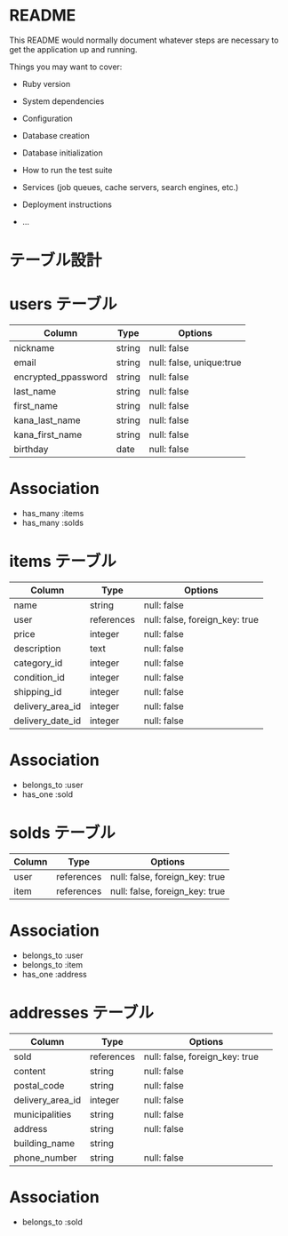 # README

This README would normally document whatever steps are necessary to get the
application up and running.

Things you may want to cover:

* Ruby version

* System dependencies

* Configuration

* Database creation

* Database initialization

* How to run the test suite

* Services (job queues, cache servers, search engines, etc.)

* Deployment instructions

* ...
# テーブル設計

# users テーブル
| Column                | Type   | Options                       |
| --------              | ------ | ----------------------------  |
| nickname              | string | null: false                   |
| email                 | string | null: false, unique:true      | 
| encrypted_ppassword   | string | null: false                   |
| last_name             | string | null: false                   |
| first_name            | string | null: false                   |
| kana_last_name        | string | null: false                   |
| kana_first_name       | string | null: false                   |
| birthday              | date   | null: false                   |

# Association
- has_many  :items
- has_many  :solds

# items テーブル
| Column　　　       | Type       | Options                         |
| ----------------  | ------     | ------------------------------- |
| name              | string     | null: false                     |
| user              | references | null: false, foreign_key: true  |
| price             | integer    | null: false                     |
| description       | text       | null: false                     |
| category_id       | integer    | null: false                     |
| condition_id      | integer    | null: false                     |
| shipping_id       | integer    | null: false                     |
| delivery_area_id  | integer    | null: false                     |
| delivery_date_id  | integer    | null: false                     |

# Association
- belongs_to :user
- has_one    :sold

# solds テーブル
| Column          | Type       | Options                        |
| --------------- | ---------- | ------------------------------ |
| user            | references | null: false, foreign_key: true |
| item            | references | null: false, foreign_key: true |

# Association
- belongs_to :user
- belongs_to :item
- has_one    :address

# addresses テーブル
| Column           | Type       | Options                        |
| ---------------- | ---------- | ------------------------------ |
| sold             | references | null: false, foreign_key: true |
| content          | string     | null: false                    |
| postal_code      | string     | null: false                    |
| delivery_area_id | integer    | null: false  　　　　　  　　　　 |
| municipalities   | string     | null: false                    |
| address          | string     | null: false                    |
| building_name    | string     |                                |
| phone_number     | string     | null: false                    |

# Association
- belongs_to :sold